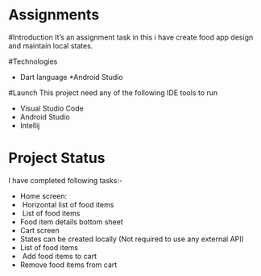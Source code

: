 # Assignments

#Introduction
It’s an assignment task in this i have create food app design and maintain local states.

#Technologies
* Dart language
*Android Studio

#Launch
This project need any of the following IDE tools to run
* Visual Studio Code
* Android Studio
* Intellij

# Project Status
I have completed following tasks:-
* Home screen: 
*   Horizontal list of food items 
*  List of food items 
* Food item details bottom sheet 
* Cart screen 
* States can be created locally (Not required to use any external API) 
* List of food items 
*  Add food items to cart 
* Remove food items from cart 
